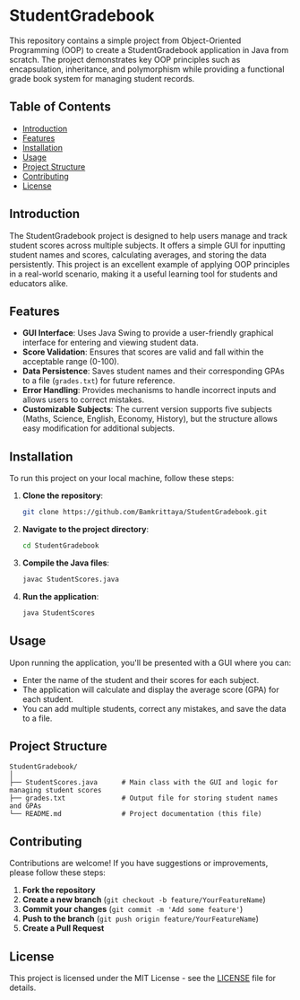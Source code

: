 # StudentGradebook

This repository contains a simple project from Object-Oriented Programming (OOP) to create a StudentGradebook application in Java from scratch. The project demonstrates key OOP principles such as encapsulation, inheritance, and polymorphism while providing a functional grade book system for managing student records.

## Table of Contents
- [Introduction](#introduction)
- [Features](#features)
- [Installation](#installation)
- [Usage](#usage)
- [Project Structure](#project-structure)
- [Contributing](#contributing)
- [License](#license)

## Introduction
The StudentGradebook project is designed to help users manage and track student scores across multiple subjects. It offers a simple GUI for inputting student names and scores, calculating averages, and storing the data persistently. This project is an excellent example of applying OOP principles in a real-world scenario, making it a useful learning tool for students and educators alike.

## Features
- **GUI Interface**: Uses Java Swing to provide a user-friendly graphical interface for entering and viewing student data.
- **Score Validation**: Ensures that scores are valid and fall within the acceptable range (0-100).
- **Data Persistence**: Saves student names and their corresponding GPAs to a file (`grades.txt`) for future reference.
- **Error Handling**: Provides mechanisms to handle incorrect inputs and allows users to correct mistakes.
- **Customizable Subjects**: The current version supports five subjects (Maths, Science, English, Economy, History), but the structure allows easy modification for additional subjects.

## Installation
To run this project on your local machine, follow these steps:

1. **Clone the repository**:
   ```sh
   git clone https://github.com/Bamkrittaya/StudentGradebook.git
   ```
2. **Navigate to the project directory**:
   ```sh
   cd StudentGradebook
   ```
3. **Compile the Java files**:
   ```sh
   javac StudentScores.java
   ```
4. **Run the application**:
   ```sh
   java StudentScores
   ```

## Usage
Upon running the application, you'll be presented with a GUI where you can:

- Enter the name of the student and their scores for each subject.
- The application will calculate and display the average score (GPA) for each student.
- You can add multiple students, correct any mistakes, and save the data to a file.

## Project Structure
```
StudentGradebook/
│
├── StudentScores.java      # Main class with the GUI and logic for managing student scores
├── grades.txt              # Output file for storing student names and GPAs
└── README.md               # Project documentation (this file)
```

## Contributing
Contributions are welcome! If you have suggestions or improvements, please follow these steps:

1. **Fork the repository**
2. **Create a new branch** (`git checkout -b feature/YourFeatureName`)
3. **Commit your changes** (`git commit -m 'Add some feature'`)
4. **Push to the branch** (`git push origin feature/YourFeatureName`)
5. **Create a Pull Request**

## License
This project is licensed under the MIT License - see the [LICENSE](LICENSE) file for details.

